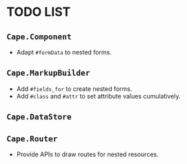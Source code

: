 # TODO LIST

## `Cape.Component`

* Adapt `#formData` to nested forms.

## `Cape.MarkupBuilder`

* Add `#fields_for` to create nested forms.
* Add `#class` and `#attr` to set attribute values cumulatively.

## `Cape.DataStore`

## `Cape.Router`

* Provide APIs to draw routes for nested resources.
